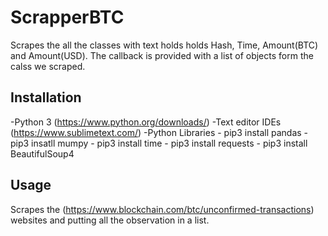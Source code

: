 # ScrapperBTC

Scrapes the all the classes with text holds holds Hash, Time, Amount(BTC) and Amount(USD). The callback is provided with a list of objects form the calss we scraped. 


## Installation

-Python 3 (https://www.python.org/downloads/)
-Text editor IDEs (https://www.sublimetext.com/)
-Python Libraries 
    - pip3 install pandas
    - pip3 insatll mumpy 
    - pip3 install time
    - pip3 install requests
    - pip3 install BeautifulSoup4

## Usage

Scrapes the (https://www.blockchain.com/btc/unconfirmed-transactions) websites and putting all the observation in a list.
